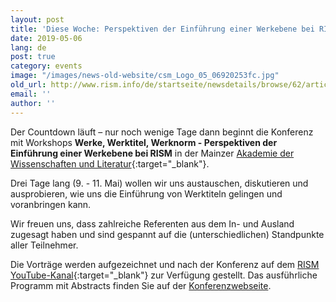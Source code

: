 ```yaml
---
layout: post
title: 'Diese Woche: Perspektiven der Einführung einer Werkebene bei RISM'
date: 2019-05-06
lang: de
post: true
category: events
image: "/images/news-old-website/csm_Logo_05_06920253fc.jpg"
old_url: http://www.rism.info/de/startseite/newsdetails/browse/62/article/64/this-week-perspectives-on-introducing-a-work-level-in-rism.html
email: ''
author: ''
---
```


Der Countdown läuft – nur noch wenige Tage dann beginnt die Konferenz mit Workshops **Werke, Werktitel, Werknorm - Perspektiven der Einführung einer Werkebene bei RISM** in der Mainzer [Akademie der Wissenschaften und Literatur](http://www.adwmainz.de/anfahrt.html){:target="_blank"}.

Drei Tage lang (9. - 11. Mai) wollen wir uns austauschen, diskutieren und ausprobieren, wie uns die Einführung von Werktiteln gelingen und voranbringen kann.

Wir freuen uns, dass zahlreiche Referenten aus dem In- und Ausland zugesagt haben und sind gespannt auf die (unterschiedlichen) Standpunkte aller Teilnehmer.

Die Vorträge werden aufgezeichnet und nach der Konferenz auf dem [RISM YouTube-Kanal](https://www.youtube.com/channel/UCWLRkiqVuq8BrYbCArubi_w){:target="_blank"} zur Verfügung gestellt. Das ausführliche Programm mit Abstracts finden Sie auf der [Konferenzwebseite](/publications/conferences/work-level-2019.html).


